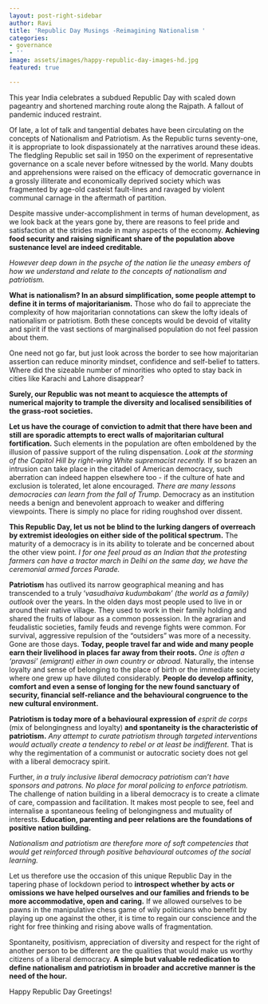 ```yaml
---
layout: post-right-sidebar
author: Ravi
title: 'Republic Day Musings -Reimagining Nationalism '
categories:
- governance
- ''
image: assets/images/happy-republic-day-images-hd.jpg
featured: true

---
```

This year India celebrates a subdued Republic Day with scaled down pageantry and shortened marching route along the Rajpath. A fallout of pandemic induced restraint.

Of late, a lot of talk and tangential debates have been circulating on the concepts of Nationalism and Patriotism. As the Republic turns seventy-one, it is appropriate to look dispassionately at the narratives around these ideas. The fledgling Republic set sail in 1950 on the experiment of representative governance on a scale never before witnessed by the world. Many doubts and apprehensions were raised on the efficacy of democratic governance in a grossly illiterate and economically deprived society which was fragmented by age-old casteist fault-lines and ravaged by violent communal carnage in the aftermath of partition.

Despite massive under-accomplishment in terms of human development, as we look back at the years gone by, there are reasons to feel pride and satisfaction at the strides made in many aspects of the economy. **Achieving food security and raising significant share of the population above sustenance level are indeed creditable.**

_However deep down in the psyche of the nation lie the uneasy embers of how we understand and relate to the concepts of nationalism and patriotism._

**What is nationalism? In an absurd simplification, some people attempt to define it in terms of majoritarianism.** Those who do fail to appreciate the complexity of how majoritarian connotations can skew the lofty ideals of nationalism or patriotism. Both these concepts would be devoid of vitality and spirit if the vast sections of marginalised population do not feel passion about them.

One need not go far, but just look across the border to see how majoritarian assertion can reduce minority mindset, confidence and self-belief to tatters. Where did the sizeable number of minorities who opted to stay back in cities like Karachi and Lahore disappear?

**Surely, our Republic was not meant to acquiesce the attempts of numerical majority to trample the diversity and localised sensibilities of the grass-root societies.**

**Let us have the courage of conviction to admit that there have been and still are sporadic attempts to erect walls of majoritarian cultural fortification.** Such elements in the population are often emboldened by the illusion of passive support of the ruling dispensation. _Look at the storming of the Capitol Hill by right-wing White supremacist recently._ If so brazen an intrusion can take place in the citadel of American democracy, such aberration can indeed happen elsewhere too - if the culture of hate and exclusion is tolerated, let alone encouraged. _There are many lessons democracies can learn from the fall of Trump._ Democracy as an institution needs a benign and benevolent approach to weaker and differing viewpoints. There is simply no place for riding roughshod over dissent.

**This Republic Day, let us not be blind to the lurking dangers of overreach by extremist ideologies on either side of the political spectrum.** The maturity of a democracy is in its ability to tolerate and be concerned about the other view point. _I for one feel proud as an Indian that the protesting farmers can have a tractor march in Delhi on the same day, we have the ceremonial armed forces Parade._

**Patriotism** has outlived its narrow geographical meaning and has transcended to a truly ‘_vasudhaiva kudumbakam’ (the world as a family) outlook_ over the years. In the olden days most people used to live in or around their native village. They used to work in their family holding and shared the fruits of labour as a common possession. In the agrarian and feudalistic societies, family feuds and revenge fights were common. For survival, aggressive repulsion of the “outsiders” was more of a necessity. Gone are those days. **Today, people travel far and wide and many people earn their livelihood in places far away from their roots.** _One is often a ‘pravasi’ (emigrant) either in own country or abroad._ Naturally, the intense loyalty and sense of belonging to the place of birth or the immediate society where one grew up have diluted considerably. **People do develop affinity, comfort and even a sense of longing for the new found sanctuary of security, financial self-reliance and the behavioural congruence to the new cultural environment.**

**Patriotism is today more of a behavioural expression of** _esprit de corps_ (mix of belongingness and loyalty) **and spontaneity is the characteristic of patriotism.** _Any attempt to curate patriotism through targeted interventions would actually create a tendency to rebel or at least be indifferent_. That is why the regimentation of a communist or autocratic society does not gel with a liberal democracy spirit.

Further, _in a truly inclusive liberal democracy patriotism can’t have sponsors and patrons. No place for moral policing to enforce patriotism._ The challenge of nation building in a liberal democracy is to create a climate of care, compassion and facilitation. It makes most people to see, feel and internalise a spontaneous feeling of belongingness and mutuality of interests. **Education, parenting and peer relations are the foundations of positive nation building.**

_Nationalism and patriotism are therefore more of soft competencies that would get reinforced through positive behavioural outcomes of the social learning._

Let us therefore use the occasion of this unique Republic Day in the tapering phase of lockdown period to **introspect whether by acts or omissions we have helped ourselves and our families and friends to be more accommodative, open and caring.** If we allowed ourselves to be pawns in the manipulative chess game of wily politicians who benefit by playing up one against the other, it is time to regain our conscience and the right for free thinking and rising above walls of fragmentation.

Spontaneity, positivism, appreciation of diversity and respect for the right of another person to be different are the qualities that would make us worthy citizens of a liberal democracy. **A simple but valuable rededication to define nationalism and patriotism in broader and accretive manner is the need of the hour.**

Happy Republic Day Greetings!